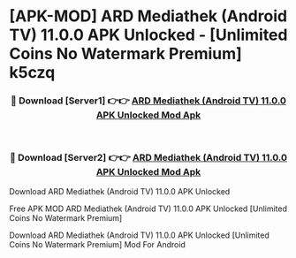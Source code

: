 # [APK-MOD] ARD Mediathek (Android TV) 11.0.0 APK Unlocked - [Unlimited Coins No Watermark Premium] k5czq



<div align="center">
<h3>🔴 Download [Server1] 👉👉 <a href="https://momento.my/?title=ARD_Mediathek_(Android_TV)_11.0.0_APK_Unlocked">ARD Mediathek (Android TV) 11.0.0 APK Unlocked Mod Apk</a></h3><br>

<h3>🔴 Download [Server2] 👉👉 <a href="https://momento.my/?title=ARD_Mediathek_(Android_TV)_11.0.0_APK_Unlocked">ARD Mediathek (Android TV) 11.0.0 APK Unlocked Mod Apk</a></h3>
</div>



Download ARD Mediathek (Android TV) 11.0.0 APK Unlocked 

Free APK MOD ARD Mediathek (Android TV) 11.0.0 APK Unlocked [Unlimited Coins No Watermark Premium]

Download ARD Mediathek (Android TV) 11.0.0 APK Unlocked [Unlimited Coins No Watermark Premium] Mod For Android
